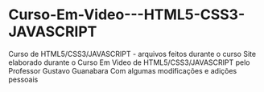 # Curso-Em-Video---HTML5-CSS3-JAVASCRIPT
Curso de HTML5/CSS3/JAVASCRIPT - arquivos feitos durante o curso
Site elaborado durante o Curso Em Video de HTML5/CSS3/JAVASCRIPT pelo Professor Gustavo Guanabara
Com algumas modificações e adições pessoais
